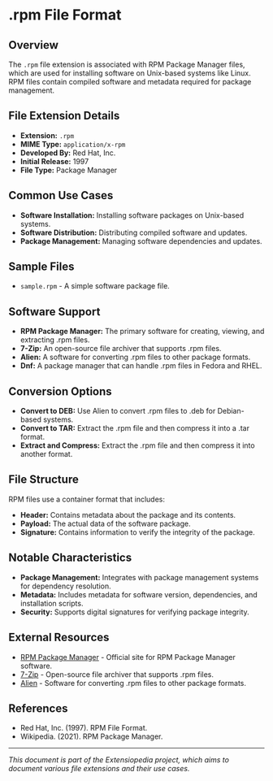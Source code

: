 # .rpm File Format

## Overview

The `.rpm` file extension is associated with RPM Package Manager files, which are used for installing software on Unix-based systems like Linux. RPM files contain compiled software and metadata required for package management.

## File Extension Details

- **Extension:** `.rpm`
- **MIME Type:** `application/x-rpm`
- **Developed By:** Red Hat, Inc.
- **Initial Release:** 1997
- **File Type:** Package Manager

## Common Use Cases

- **Software Installation:** Installing software packages on Unix-based systems.
- **Software Distribution:** Distributing compiled software and updates.
- **Package Management:** Managing software dependencies and updates.

## Sample Files

- `sample.rpm` - A simple software package file.

## Software Support

- **RPM Package Manager:** The primary software for creating, viewing, and extracting .rpm files.
- **7-Zip:** An open-source file archiver that supports .rpm files.
- **Alien:** A software for converting .rpm files to other package formats.
- **Dnf:** A package manager that can handle .rpm files in Fedora and RHEL.

## Conversion Options

- **Convert to DEB:** Use Alien to convert .rpm files to .deb for Debian-based systems.
- **Convert to TAR:** Extract the .rpm file and then compress it into a .tar format.
- **Extract and Compress:** Extract the .rpm file and then compress it into another format.

## File Structure

RPM files use a container format that includes:
- **Header:** Contains metadata about the package and its contents.
- **Payload:** The actual data of the software package.
- **Signature:** Contains information to verify the integrity of the package.

## Notable Characteristics

- **Package Management:** Integrates with package management systems for dependency resolution.
- **Metadata:** Includes metadata for software version, dependencies, and installation scripts.
- **Security:** Supports digital signatures for verifying package integrity.

## External Resources

- [RPM Package Manager](http://rpm.org/) - Official site for RPM Package Manager software.
- [7-Zip](https://www.7-zip.org/) - Open-source file archiver that supports .rpm files.
- [Alien](https://wiki.debian.org/Alien) - Software for converting .rpm files to other package formats.

## References

- Red Hat, Inc. (1997). RPM File Format.
- Wikipedia. (2021). RPM Package Manager.

---

*This document is part of the Extensiopedia project, which aims to document various file extensions and their use cases.*
